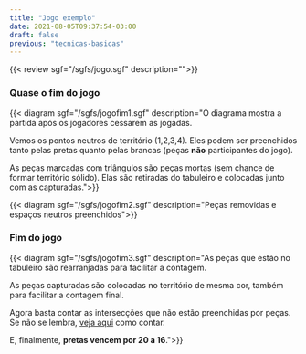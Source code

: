 ```yaml
---
title: "Jogo exemplo"
date: 2021-08-05T09:37:54-03:00
draft: false
previous: "tecnicas-basicas"
---
```


{{< review sgf="/sgfs/jogo.sgf" description="">}} 


### Quase o fim do jogo

{{< diagram sgf="/sgfs/jogofim1.sgf" description="O diagrama mostra a partida após os jogadores cessarem as jogadas.</p><p>Vemos os pontos neutros de território (1,2,3,4). Eles podem ser preenchidos tanto pelas pretas quanto pelas brancas (peças <strong>não</strong> participantes do jogo).</p><p>As peças marcadas com triângulos são peças mortas (sem chance de formar território sólido). Elas são retiradas do tabuleiro e colocadas junto com as capturadas.">}} 

{{< diagram sgf="/sgfs/jogofim2.sgf" description="Peças removidas e espaços neutros preenchidos">}} 

### Fim do jogo

{{< diagram sgf="/sgfs/jogofim3.sgf" description="As peças que estão no tabuleiro são rearranjadas para facilitar a contagem.</p><p>As peças capturadas são colocadas no território de mesma cor, também para facilitar a contagem final.</p><p>Agora basta contar as intersecções que não estão preenchidas por peças. Se não se lembra, <a href='/fim-do-jogo'>veja aqui</a> como contar.</p><p>E, finalmente, <strong>pretas vencem por 20 a 16</strong>.">}} 

